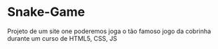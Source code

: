 # Snake-Game
 Projeto de um site one poderemos joga  o tão famoso jogo da cobrinha durante um curso de HTML5, CSS, JS
